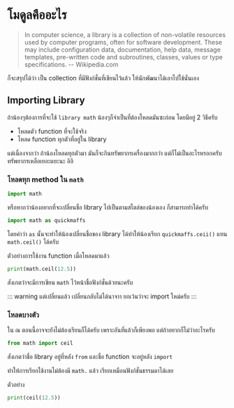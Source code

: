 # โมดูลคืออะไร
> In computer science, a library is a collection of non-volatile resources used by computer programs, often for software development. These may include configuration data, documentation, help data, message templates, pre-written code and subroutines, classes, values or type specifications. -- Wikipedia.com

ก็จะสรุปได้ว่า เป็น collection ที่มีฟังก์ชั่นที่เขียนไว้แล้ว ให้นักพัฒนาได้เอาไปใช้นั่นเอง

## Importing Library
ถ้าน้องๆต้องการที่จะใช้ `library math` น้องๆก็จำเป็นที่ต้องโหลดมันซะก่อน โดยมีอยู่ 2 วิธีครับ

- โหลดตัว function ที่จะใช้จริง
- โหลด function ทุกตัวที่อยู่ใน library

แต่เนื่องจากว่า ถ้าน้องโหลดทุกตัวมา มันก็จะกินทรัพยากรเครื่องมากกว่า แต่ก็ไม่เป็นอะไรหรอกครับ ทรัพยากรเหลือเยอะแยะนะ อิอิ

### โหลดทุก method ใน `math`
```python
import math
```

หรือหากว่าน้องอยากที่จะเปลี่ยนชื่อ library ไปเป็นตามสไตล์ของน้องเอง ก็สามารถทำได้ครับ

```python
import math as quickmaffs
```

โดยคำว่า `as` นั้นจะทำให้น้องเปลี่ยนชื่อของ library ได้ทำให้น้องเรียก `quickmaffs.ceii()` แทน `math.ceil()` ได้ครับ

ตัวอย่างการใช้งาน function เมื่อโหลดมาแล้ว

```python
print(math.ceil(12.5))
```

สังเกตว่าจะมีการเขียน `math` ไว้หน้าชื่อฟังก์ชั่นด้วยนะครับ

::: warning
แต่เปลี่ยนแล้ว เปลี่ยนกลับไม่ได้นาจาา ยกเว้นว่าจะ import ใหม่ครับ
:::

### โหลดบางตัว
ใน ณ​ ตอนนี้อาจจะยังไม่ต้องเรียนก็ได้ครับ เพราะอันที่แล้วก็เพียงพอ แต่ถ้าอยากก็ไม่ว่าอะไรครับ

```python
from math import ceil
```

สังเกตว่าชื่อ library อยู่ที่หลัง `from` และชื่อ function จะอยู่หลัง `import`

ทำให้การเรียกใช้งานไม่ต้องมี `math.` แล้ว เรียกเหมือนฟังก์ชั่นธรรมดาได้เลย

ตัวอย่าง
```python
print(ceil(12.5))
```
